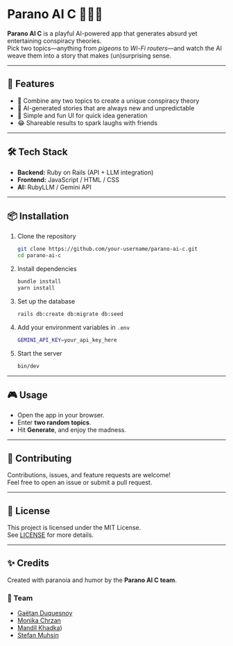 # Parano AI C 🕵️‍♂️✨

**Parano AI C** is a playful AI-powered app that generates absurd yet entertaining conspiracy theories.  
Pick two topics—anything from *pigeons* to *Wi-Fi routers*—and watch the AI weave them into a story that makes (un)surprising sense.  

---

## 🚀 Features
- 🎲 Combine any two topics to create a unique conspiracy theory  
- 🤖 AI-generated stories that are always new and unpredictable  
- 📱 Simple and fun UI for quick idea generation  
- 😂 Shareable results to spark laughs with friends  

---

## 🛠️ Tech Stack
- **Backend:** Ruby on Rails (API + LLM integration)  
- **Frontend:** JavaScript / HTML / CSS  
- **AI:** RubyLLM / Gemini API  

---

## 📦 Installation
1. Clone the repository  
   ```bash
   git clone https://github.com/your-username/parano-ai-c.git
   cd parano-ai-c
   ```

2. Install dependencies  
   ```bash
   bundle install
   yarn install
   ```

3. Set up the database  
   ```bash
   rails db:create db:migrate db:seed
   ```

4. Add your environment variables in `.env`  
   ```bash
   GEMINI_API_KEY=your_api_key_here
   ```

5. Start the server  
   ```bash
   bin/dev
   ```

---

## 🎮 Usage
- Open the app in your browser.  
- Enter **two random topics**.  
- Hit **Generate**, and enjoy the madness.  

---

## 🤝 Contributing
Contributions, issues, and feature requests are welcome!  
Feel free to open an issue or submit a pull request.  

---

## 📜 License
This project is licensed under the MIT License.  
See [LICENSE](./LICENSE) for more details.  

---

## ✨ Credits
Created with paranoia and humor by the **Parano AI C team**.  

### 👥 Team
- [Gaëtan Duquesnoy](https://github.com/GaetanDuq)  
- [Monika Chrzan](https://github.com/Darrrth)  
- [Mandil Khadka](https://github.com/mandilkhadka)) 
- [Stefan Muhsin](https://github.com/Stefanmuhsin) 
